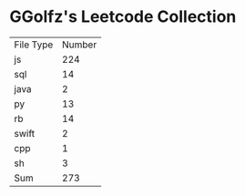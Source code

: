# GGolfz's Leetcode Collection

<table><tr><td>File Type</td><td>Number</td></tr><tr><td>js</td><td>224</td></tr><tr><td>sql</td><td>14</td></tr><tr><td>java</td><td>2</td></tr><tr><td>py</td><td>13</td></tr><tr><td>rb</td><td>14</td></tr><tr><td>swift</td><td>2</td></tr><tr><td>cpp</td><td>1</td></tr><tr><td>sh</td><td>3</td></tr><tr><td>Sum</td><td>273</td></tr></table>